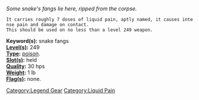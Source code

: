 *Some snake's fangs lie here, ripped from the corpse.*

`It carries roughly 7 doses of liquid pain, aptly named, it causes intense pain and damage on contact.`  
`This should be used on no less than a level 249 weapon.`

**Keyword(s):** snake fangs  
**[Level(s)](Object_Level "wikilink"):** 249  
**[Type](:Category:_Object_Types "wikilink"):**
[poison](:Category:_Poisons "wikilink").  
**[Slot(s)](Object_Slots "wikilink"):** held  
**[Quality](Object_Quality "wikilink"):** 30 hps  
**[Weight](Object_Weight "wikilink"):** 1 lb  
**[Flag(s)](:Category:_Object_Flags "wikilink"):** none.  

[Category:Legend Gear](Category:Legend_Gear "wikilink") [Category:Liquid
Pain](Category:Liquid_Pain "wikilink")
